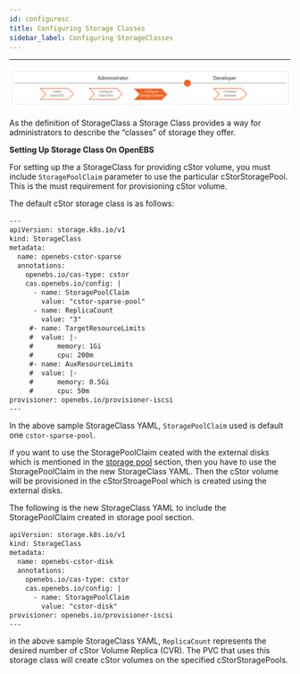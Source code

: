 ```yaml
---
id: configuresc
title: Configuring Storage Classes
sidebar_label: Configuring StorageClasses
---
```

------

<img src="/docs/assets/sm-sc.png" alt="OpenEBS configuration flow" style="width:1000px">

As the definition of StorageClass a Storage Class provides a way for administrators to describe the “classes” of storage they offer.  

**Setting Up Storage Class On OpenEBS**

For setting up the a StorageClass for providing cStor volume, you must include `StoragePoolClaim` parameter to use the particular cStorStoragePool. This is the must requirement for provisioning cStor volume.

The default cStor storage class is as follows:

```
---
apiVersion: storage.k8s.io/v1
kind: StorageClass
metadata:
  name: openebs-cstor-sparse
  annotations:
    openebs.io/cas-type: cstor
    cas.openebs.io/config: |
      - name: StoragePoolClaim
        value: "cstor-sparse-pool"
      - name: ReplicaCount
        value: "3"
     #- name: TargetResourceLimits
     #  value: |-
     #      memory: 1Gi
     #      cpu: 200m
     #- name: AuxResourceLimits
     #  value: |-
     #      memory: 0.5Gi
     #      cpu: 50m
provisioner: openebs.io/provisioner-iscsi
---
```

In the above sample StorageClass YAML, `StoragePoolClaim` used is default one `cstor-sparse-pool`.

if you want to use the StoragePoolClaim ceated with the external disks which is mentioned in the [storage pool](/docs/next/configurepools.html) section, then you have to use the StoragePoolClaim in the new StorageClass YAML. Then the cStor volume will be provisioned in the cStorStroagePool which is created using the external disks.

The following is the new StorageClass YAML to include the StoragePoolClaim created in storage pool section.

```
apiVersion: storage.k8s.io/v1
kind: StorageClass
metadata:
  name: openebs-cstor-disk
  annotations:
    openebs.io/cas-type: cstor
    cas.openebs.io/config: |
      - name: StoragePoolClaim
        value: "cstor-disk"
provisioner: openebs.io/provisioner-iscsi
---
```

in the above sample StorageClass YAML, `ReplicaCount` represents the desired number of cStor Volume Replica (CVR). The PVC that uses this storage class will create cStor volumes on the specified cStorStoragePools. 

<!-- Hotjar Tracking Code for https://docs.openebs.io -->
<script>
   (function(h,o,t,j,a,r){
       h.hj=h.hj||function(){(h.hj.q=h.hj.q||[]).push(arguments)};
       h._hjSettings={hjid:785693,hjsv:6};
       a=o.getElementsByTagName('head')[0];
       r=o.createElement('script');r.async=1;
       r.src=t+h._hjSettings.hjid+j+h._hjSettings.hjsv;
       a.appendChild(r);
   })(window,document,'https://static.hotjar.com/c/hotjar-','.js?sv=');
</script>


<!-- Global site tag (gtag.js) - Google Analytics -->
<script async src="https://www.googletagmanager.com/gtag/js?id=UA-92076314-12"></script>
<script>
  window.dataLayer = window.dataLayer || [];
  function gtag(){dataLayer.push(arguments);}
  gtag('js', new Date());

  gtag('config', 'UA-92076314-12');
</script>
